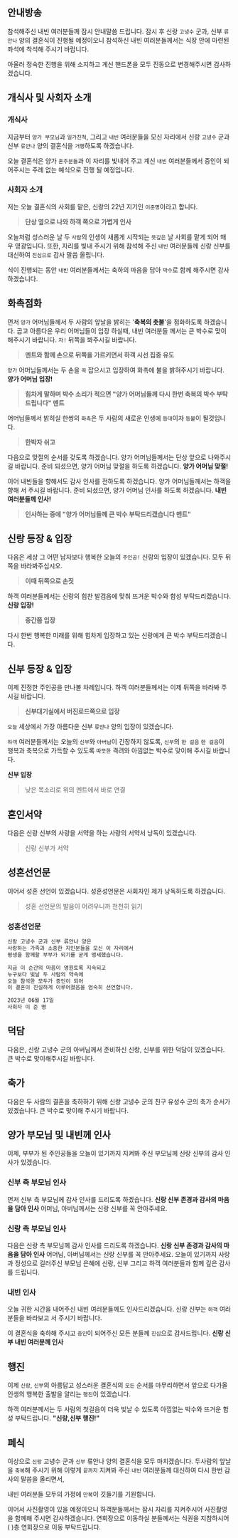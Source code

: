 
## 안내방송

참석해주신 내빈 여러분들께 잠시 안내말씀 드립니다. 
잠시 후 신랑 `고녕수` 군과, 신부 `류안나` 양의 결혼식이 진행될 예정이오니 
참석하신 내빈 여러분들께서는 식장 안에 마련된 좌석에 착석해 주시기 바랍니다.

아울러 정숙한 진행을 위해 소지하고 계신 핸드폰을 모두 진동으로 변경해주시면 감사하겠습니다.

## 개식사 및 사회자 소개
	
### 개식사
지금부터 `양가 부모님`과 `일가친척`, 그리고 `내빈` 여러분들을 모신 자리에서 신랑 `고녕수` 군과 신부 `류안나` 양의 결혼식을 `거행`하도록 하겠습니다.

오늘 결혼식은 양가 `혼주분들`과 이 자리를 빛내어 주고 계신 `내빈` 여러분들께서 증인이 되어주시는 주례 없는 예식으로 진행 될 예정입니다.
	
### 사회자 소개
저는 오늘 결혼식의 사회를 맡은, 신랑의 22년 지기인 `이준명`이라고 합니다.  
> **단상 옆으로 나와 하객 쪽으로 가볍게 인사**

오늘처럼 성스러운 날 두 `사람`의 인생이 새롭게 시작되는 `뜻깊은` 날 사회를 맡게 되어 매우 영광입니다.
또한,  자리를 빛내 주시기 위해 참석해 주신 `내빈` 여러분들께 신랑 신부를 대신하여 `진심으로` 감사 말씀 올립니다.

식이 진행되는 동안 `내빈` 여러분들께서는 축하의 마음을 담아 `박수`로 함께 해주시면 감사하겠습니다. 

## 화촉점화
먼저 `양가` 어머님들께서 두 사람의 앞날을 밝히는 '**축복의 촛불**'을 점화하도록 하겠습니다. 
곱고 아름다운 우리 어머님들이 입장 하실때, 내빈 여러분들 께서는 큰 박수로 맞이해주시기 바랍니다.
`자!` 뒤쪽을 봐주시길 바랍니다.
> **멘트와 함께 손으로 뒤쪽을 가르키면서 하객 시선 집중 유도** 

`양가` 어머님들께서는 두 손을 `꼭` 잡으시고 입장하여 화촉에 불을 밝혀주시기 바랍니다.
**양가 어머님 입장!**
> **힘차게 말하며 박수 소리가 적으면 "양가 어머님들께 다시 한번 축복의 박수 부탁드립니다" 멘트**

어머님들께서 밝히실 한쌍의 `화촉`은 두 사람의 새로운 인생에 `등대`이자 `등불`이 될것입니다.  
> **한박자 쉬고** 

다음으로 맞절의 순서를 갖도록 하겠습니다. 양가 어머님들께서는 단상 앞으로 나와주시길 바랍니다. 
준비 되셨으면, 양가 어머님 맞절을 하도록 하겠습니다. 
**양가 어머님 맞절!**

이어 내빈들을 향해서도 감사 인사를 전하도록 하겠습니다. 양가 어머님들께서는 하객을 향해 서 주시길 바랍니다.
준비 되셨으면, 양가 어머님 인사를 하도록 하겠습니다.
**내빈 여러분들께 인사!**
> **인사하는 중에 "양가 어머님들께 큰 박수 부탁드리겠습니다 멘트"**

## 신랑 등장 & 입장
다음은 세상 그 어떤 남자보다 행복한 오늘의 `주인공!` 신랑의 입장이 있겠습니다.  모두 뒤쪽을 바라봐주십시오.
> **이때 뒤쪽으로 손짓**

하객 여러분들께서는 신랑의 힘찬 발검음에 맞춰 뜨거운 박수와 함성 부탁드리겠습니다. 
**신랑 입장!**

> **중간쯤 입장**

다시 한번 행복한 미래를 위해 힘차게 입장하고 있는 신랑에게 큰 박수 부탁드리겠습니다.

## 신부 등장 & 입장
이제 진정한 주인공을 만나볼 차례입니다. 
하객 여러분들께서는 이제 뒤쪽을 바라봐 주시길 바랍니다. 
> **신부대기실에서 버진로드쪽으로 입장**

`오늘` 세상에서 가장 아름다운 신부 `류안나` 양의 입장이 있겠습니다.   

`하객` 여러분들께서는 오늘의 `신부`와 `아버님`이 긴장하지 않도록,  `신부`의 `한 걸음` `한 걸음`이 행복과 축복으로 가득할 수 있도록 `따뜻한` 격려와 아낌없는 박수로 맞이해 주시길 바랍니다.

**신부 입장**
> 낮은 목소리로 위의 멘트에서 바로 연결

## 혼인서약
다음은 신랑 신부의 사랑을 서약을 하는 사랑의 서약서 낭독이 있겠습니다. 

> 신랑 신부가 서약

## 성혼선언문
이어서 성혼 선언이 있겠습니다. 성혼성언문은 사회자인 제가 낭독하도록 하겠습니다.
> 성혼 선언문의 발음이 어려우니까 천천히 읽기 

### 성혼선언문
```bash
신랑 고녕수 군과 신부 류안나 양은
사랑하는 가족과 소중한 지인분들을 모신 이 자리에서
평생을 함께할 부부가 되기를 굳게 맹세했습니다.

지금 이 순간의 마음이 영원토록 지속되고
누구보다 빛날 두 사람의 약속에
오늘 참석한 모두가 증인이 되어
이 결혼이 진실하게 이루어졌음을 엄숙히 선언합니다.

2023년 06월 17일
사회자 이 준 명
```

## 덕담
다음은, 신랑 고녕수 군의 아버님께서 준비하신 신랑, 신부를 위한 덕담이 있겠습니다.  
큰 박수로 맞이해주시길 바랍니다. 

## 축가
다음은 두 사람의 결혼을 축하하기 위해 신랑 고녕수 군의 친구 유성수 군의 축가 순서가 있겠습니다.
큰 박수로 맞이해 주시기 바랍니다.

## 양가 부모님 및 내빈께 인사
이제, 부부가 된 주인공들을 오늘이 있기까지 지켜봐 주신 부모님께 신랑 신부의 감사 인사가 있겠습니다.

### 신부 측 부모님 인사
먼저 신부 측 부모님께 감사 인사를 드리도록 하겠습니다.
**신랑 신부 존경과 감사의 마음을 담아 인사**
어머님, 아버님께서는 신랑 신부를 꼭 안아주세요.

### 신랑 측 부모님 인사
다음은 신랑 측 부모님께 감사 인사를 드리도록 하겠습니다.
**신랑 신부 존경과 감사의 마음을 담아 인사**
어머님, 아버님께서는 신랑 신부를 꼭 안아주세요.
오늘이 있기까지 사랑과 정성으로 길러주신 부모님 은혜에 신랑, 신부 그리고 하객 여러분들과 함께 깊은 감사를 드립니다.

### 내빈 인사
오늘 귀한 시간을 내어주신 내빈 여러분들께도 인사드리겠습니다. 
신랑 신부는 `하객` 여러분들을 바라보고 서 주시기 바랍니다.

이 결혼식을 축하해 주시고 `증인`이 되어주신 모든 분들께 `진심`으로 감사드립니다.
**신랑 신부 내빈 여러분께 인사**

## 행진
이제 `신랑`, `신부`의 아름답고 성스러운 결혼식의  `모든` 순서를 마무리하면서 앞으로 다가올 
인생의 행복한 출발을 알리는 `행진`이 있겠습니다.

하객 여러분께서는 두 사람의 첫걸음이 더욱 빛날 수 있도록 아낌없는 박수와 뜨거운 함성 부탁드립니다.
**"신랑,신부 행진!"**

## 폐식
이상으로 `신랑` 고녕수 군과 `신부` 류안나 양의 결혼식을 모두 마치겠습니다. 
두사람의 앞날을 `축복`해 주시기 위해 이렇게 `끝까지` 지켜봐 주신 `내빈` 여러분들께 대신하여 다시 한번 감사의 말씀을 올리면서,

내빈 여러분들 모두의 가정에 `만복`이 깃들기를 기원합니다. 

이어서 사진촬영이 있을 예정이오니 하객분들께서는 잠시 자리를 지켜주시어 사진촬영을 함께해 주시면 감사하겠습니다.
연회장으로 이동하실 분들께서는 식권을 지참하시어 ( )층 연회장으로 이동 부탁드립니다.
